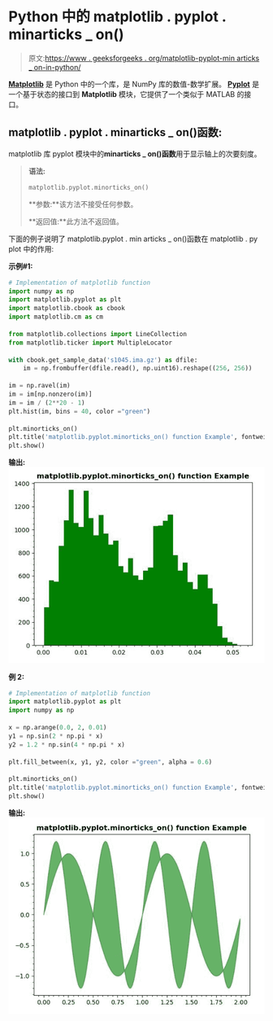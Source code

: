 # Python 中的 matplotlib . pyplot . minarticks _ on()

> 原文:[https://www . geeksforgeeks . org/matplotlib-pyplot-min articks _ on-in-python/](https://www.geeksforgeeks.org/matplotlib-pyplot-minorticks_on-in-python/)

**[Matplotlib](https://www.geeksforgeeks.org/python-introduction-matplotlib/)** 是 Python 中的一个库，是 NumPy 库的数值-数学扩展。 **[Pyplot](https://www.geeksforgeeks.org/pyplot-in-matplotlib/)** 是一个基于状态的接口到 **Matplotlib** 模块，它提供了一个类似于 MATLAB 的接口。

## matplotlib . pyplot . minarticks _ on()函数:

matplotlib 库 pyplot 模块中的**minarticks _ on()函数**用于显示轴上的次要刻度。

> **语法:**
> 
> ```py
> matplotlib.pyplot.minorticks_on()
> 
> ```
> 
> **参数:**该方法不接受任何参数。
> 
> **返回值:**此方法不返回值。

下面的例子说明了 matplotlib.pyplot . min articks _ on()函数在 matplotlib . py plot 中的作用:

**示例#1:**

```py
# Implementation of matplotlib function
import numpy as np
import matplotlib.pyplot as plt
import matplotlib.cbook as cbook
import matplotlib.cm as cm

from matplotlib.collections import LineCollection
from matplotlib.ticker import MultipleLocator

with cbook.get_sample_data('s1045.ima.gz') as dfile:
    im = np.frombuffer(dfile.read(), np.uint16).reshape((256, 256))

im = np.ravel(im)
im = im[np.nonzero(im)] 
im = im / (2**20 - 1)
plt.hist(im, bins = 40, color ="green")

plt.minorticks_on()
plt.title('matplotlib.pyplot.minorticks_on() function Example', fontweight ="bold")
plt.show()
```

**输出:**
![](img/d868d454332ec8bf137acc3d6cc84d02.png)

**例 2:**

```py
# Implementation of matplotlib function
import matplotlib.pyplot as plt
import numpy as np

x = np.arange(0.0, 2, 0.01)
y1 = np.sin(2 * np.pi * x)
y2 = 1.2 * np.sin(4 * np.pi * x)

plt.fill_between(x, y1, y2, color ="green", alpha = 0.6)

plt.minorticks_on()
plt.title('matplotlib.pyplot.minorticks_on() function Example', fontweight ="bold")
plt.show()
```

**输出:**
![](img/649b04a6fa4745dd61c9568fbd97750a.png)